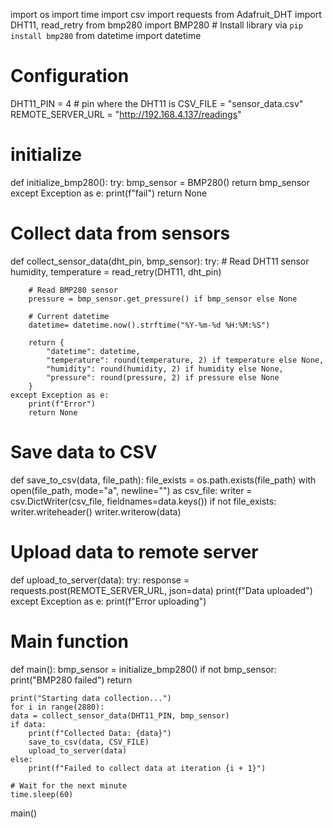 import os
import time
import csv
import requests
from Adafruit_DHT import DHT11, read_retry
from bmp280 import BMP280  # Install library via `pip install bmp280`
from datetime import datetime

# Configuration
DHT11_PIN = 4  # pin where the DHT11 is
CSV_FILE = "sensor_data.csv"
REMOTE_SERVER_URL = "http://192.168.4.137/readings"

# initialize
def initialize_bmp280():
    try:
        bmp_sensor = BMP280()
        return bmp_sensor
    except Exception as e:
        print(f"fail")
        return None

# Collect data from sensors
def collect_sensor_data(dht_pin, bmp_sensor):
    try:
        # Read DHT11 sensor
        humidity, temperature = read_retry(DHT11, dht_pin)
        
        # Read BMP280 sensor
        pressure = bmp_sensor.get_pressure() if bmp_sensor else None
        
        # Current datetime
        datetime= datetime.now().strftime("%Y-%m-%d %H:%M:%S")
        
        return {
            "datetime": datetime,
            "temperature": round(temperature, 2) if temperature else None,
            "humidity": round(humidity, 2) if humidity else None,
            "pressure": round(pressure, 2) if pressure else None
        }
    except Exception as e:
        print(f"Error")
        return None

# Save data to CSV
def save_to_csv(data, file_path):
    file_exists = os.path.exists(file_path)
    with open(file_path, mode="a", newline="") as csv_file:
        writer = csv.DictWriter(csv_file, fieldnames=data.keys())
        if not file_exists:
            writer.writeheader()
        writer.writerow(data)

# Upload data to remote server
def upload_to_server(data):
    try:
        response = requests.post(REMOTE_SERVER_URL, json=data)
        print(f"Data uploaded")
    except Exception as e:
        print(f"Error uploading")

# Main function
def main():
    bmp_sensor = initialize_bmp280()
    if not bmp_sensor:
        print("BMP280 failed")
        return
    
    print("Starting data collection...")
    for i in range(2880):
    data = collect_sensor_data(DHT11_PIN, bmp_sensor)
    if data:
        print(f"Collected Data: {data}")
        save_to_csv(data, CSV_FILE)
        upload_to_server(data)
    else:
        print(f"Failed to collect data at iteration {i + 1}")

    # Wait for the next minute
    time.sleep(60)

main()

